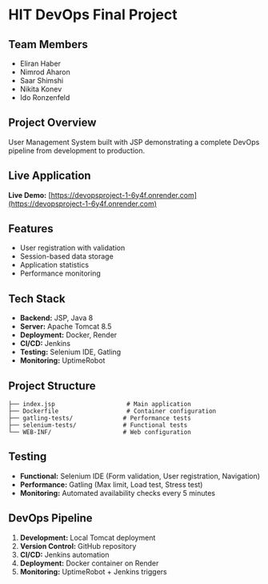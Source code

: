 # HIT DevOps Final Project

## Team Members
- Eliran Haber
- Nimrod Aharon  
- Saar Shimshi
- Nikita Konev
- Ido Ronzenfeld

## Project Overview
User Management System built with JSP demonstrating a complete DevOps pipeline from development to production.

## Live Application
**Live Demo:** [https://devopsproject-1-6y4f.onrender.com](https://devopsproject-1-6y4f.onrender.com)

## Features
- User registration with validation
- Session-based data storage
- Application statistics
- Performance monitoring

## Tech Stack
- **Backend:** JSP, Java 8
- **Server:** Apache Tomcat 8.5
- **Deployment:** Docker, Render
- **CI/CD:** Jenkins
- **Testing:** Selenium IDE, Gatling
- **Monitoring:** UptimeRobot

## Project Structure
```
├── index.jsp                    # Main application
├── Dockerfile                   # Container configuration
├── gatling-tests/              # Performance tests
├── selenium-tests/             # Functional tests
└── WEB-INF/                    # Web configuration
```

## Testing
- **Functional:** Selenium IDE (Form validation, User registration, Navigation)
- **Performance:** Gatling (Max limit, Load test, Stress test)
- **Monitoring:** Automated availability checks every 5 minutes

## DevOps Pipeline
1. **Development:** Local Tomcat deployment
2. **Version Control:** GitHub repository
3. **CI/CD:** Jenkins automation
4. **Deployment:** Docker container on Render
5. **Monitoring:** UptimeRobot + Jenkins triggers
